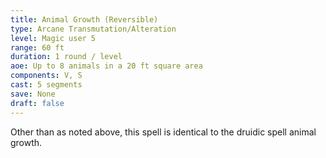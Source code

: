 ```yaml
---
title: Animal Growth (Reversible)
type: Arcane Transmutation/Alteration
level: Magic user 5
range: 60 ft
duration: 1 round / level
aoe: Up to 8 animals in a 20 ft square area
components: V, S
cast: 5 segments
save: None
draft: false
---
```


Other than as noted above, this spell is identical to the druidic spell animal growth.